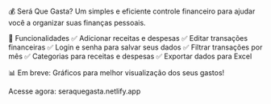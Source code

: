 💰 Será Que Gasta?
Um simples e eficiente controle financeiro para ajudar você a organizar suas finanças pessoais.

🚀 Funcionalidades
✅ Adicionar receitas e despesas
✅ Editar transações financeiras
✅ Login e senha para salvar seus dados
✅ Filtrar transações por mês
✅ Categorias para receitas e despesas
✅ Exportar dados para Excel

📊 Em breve: Gráficos para melhor visualização dos seus gastos!

Acesse agora: seraquegasta.netlify.app

